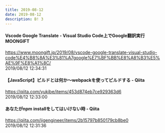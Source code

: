 ```yaml
---
title: 2019-08-12
date: 2019-08-12
description: B! 3
---
```


#### Vscode Google Translate - Visual Studio Code上でGoogle翻訳実行 MOONGIFT
https://www.moongift.jp/2019/08/vscode-google-translate-visual-studio-code%E4%B8%8A%E3%81%A7google%E7%BF%BB%E8%A8%B3%E5%AE%9F%E8%A1%8C/<br>
2019/08/12 12:34:31<br>


#### 【JavaScript】ビルドとは何か〜webpackを使ってビルドする - Qiita
https://qiita.com/yukibe/items/453d874eb7ce929363d6<br>
2019/08/12 12:33:00<br>


#### あなたがnpm installをしてはいけない時 - Qiita
https://qiita.com/jigengineer/items/2b15797b850179cb8be0<br>
2019/08/12 12:31:36<br>


